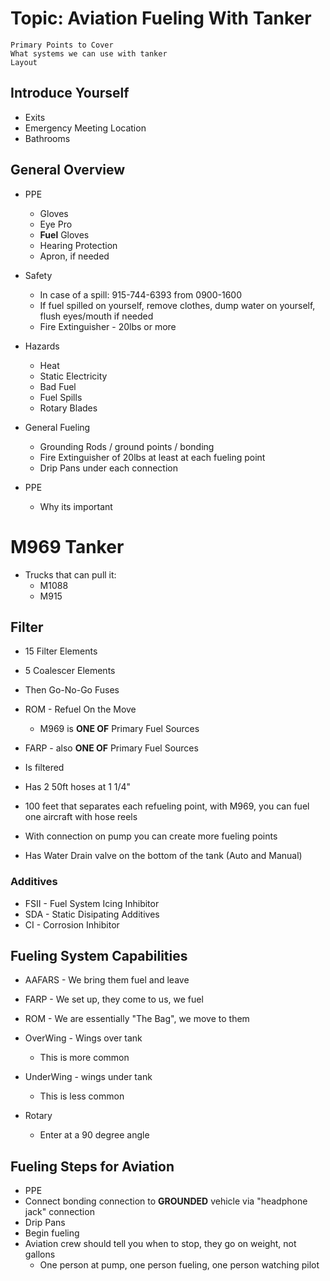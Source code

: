 # Topic: Aviation Fueling With Tanker #

```
Primary Points to Cover
What systems we can use with tanker
Layout
```

## Introduce Yourself ##
* Exits
* Emergency Meeting Location
* Bathrooms

## General Overview ##
* PPE
  * Gloves
  * Eye Pro
  * __Fuel__ Gloves
  * Hearing Protection
  * Apron, if needed
* Safety
  * In case of a spill: 915-744-6393 from 0900-1600
  * If fuel spilled on yourself, remove clothes, dump water on yourself, flush eyes/mouth if needed
  * Fire Extinguisher - 20lbs or more
* Hazards
  * Heat
  * Static Electricity
  * Bad Fuel
  * Fuel Spills
  * Rotary Blades
* General Fueling
  * Grounding Rods / ground points / bonding
  * Fire Extinguisher of 20lbs at least at each fueling point
  * Drip Pans under each connection
    
* PPE
  * Why its important

# M969 Tanker #
* Trucks that can pull it:
  * M1088
  * M915

## Filter ##
* 15 Filter Elements
* 5 Coalescer Elements
* Then Go-No-Go Fuses

* ROM - Refuel On the Move
  * M969 is __ONE OF__ Primary Fuel Sources
* FARP - also __ONE OF__ Primary Fuel Sources
* Is filtered
* Has 2 50ft hoses at 1 1/4"
* 100 feet that separates each refueling point, with M969, you can fuel one aircraft with hose reels
* With connection on pump you can create more fueling points
* Has Water Drain valve on the bottom of the tank (Auto and Manual)

### Additives ###
* FSII - Fuel System Icing Inhibitor
* SDA - Static Disipating Additives
* CI - Corrosion Inhibitor

## Fueling System Capabilities ##
* AAFARS - We bring them fuel and leave
* FARP - We set up, they come to us, we fuel
* ROM - We are essentially "The Bag", we move to them

* OverWing - Wings over tank
  * This is more common
* UnderWing - wings under tank
  * This is less common
* Rotary
  * Enter at a 90 degree angle

## Fueling Steps for Aviation ##
* PPE
* Connect bonding connection to __GROUNDED__ vehicle via "headphone jack" connection
* Drip Pans
* Begin fueling
* Aviation crew should tell you when to stop, they go on weight, not gallons
  * One person at pump, one person fueling, one person watching pilot
